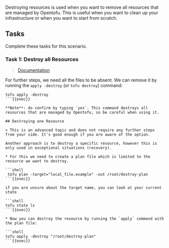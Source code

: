Destroying resources is used when you want to remove all resources that are managed by Opentofu. This is useful when you want to clean up your infrastructure or when you want to start from scratch.

## Tasks

Complete these tasks for this scenario.

### Task 1: Destroy all Resources

> [Documentation](https://opentofu.org/docs/cli/commands/destroy/)

For further steps, we need all the files to be absent. We can remove it by running the `apply -destroy` (or `tofu destroy`) command:

```shell
tofu apply -destroy
```{{exec}}

**Note**: do confirm by typing `yes`. This command destroys all resources that are managed by Opentofu, so be careful when using it.

## Destroying one Resource

> This is an advanced topic and does not require any further steps from your side. It's good enough if you are aware of the option.

Another approach is to destroy a specific resource, however this is only used in exceptional situations (recovery). 

* For this we need to create a plan file which is limited to the resource we want to destroy. 

```shell
 tofu plan -target="local_file.example" -out /root/destroy-plan
```{{exec}}

if you are unsure about the target name, you can look at your current state

```shell
tofu state ls
```{{exec}}

* Now you can destroy the resource by running the `apply` command with the plan file:

```shell
tofu apply -destroy "/root/destroy-plan"
```{{exec}}

